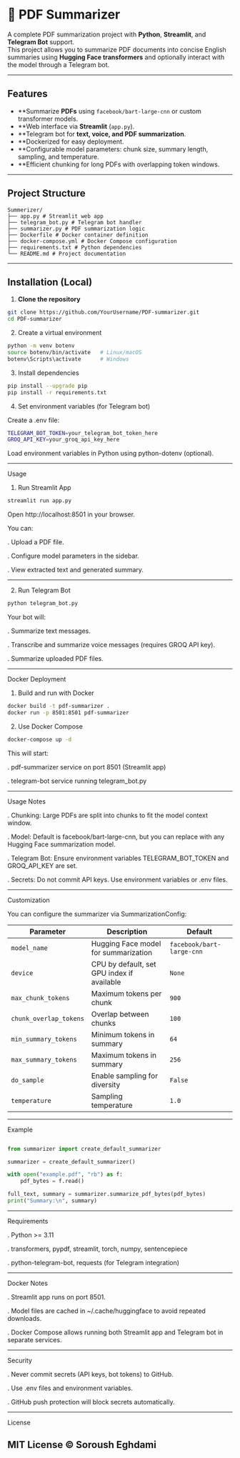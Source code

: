 # 📝 PDF Summarizer

A complete PDF summarization project with **Python**, **Streamlit**, and **Telegram Bot** support.  
This project allows you to summarize PDF documents into concise English summaries using **Hugging Face transformers** and optionally interact with the model through a Telegram bot.

---

## Features

- **Summarize **PDFs** using `facebook/bart-large-cnn` or custom transformer models.
- **Web interface via **Streamlit** (`app.py`).
- **Telegram bot for **text, voice, and PDF summarization**.
- **Dockerized for easy deployment.
- **Configurable model parameters: chunk size, summary length, sampling, and temperature.
- **Efficient chunking for long PDFs with overlapping token windows.

---

## Project Structure

```
Summerizer/
├── app.py # Streamlit web app
├── telegram_bot.py # Telegram bot handler
├── summarizer.py # PDF summarization logic
├── Dockerfile # Docker container definition
├── docker-compose.yml # Docker Compose configuration
├── requirements.txt # Python dependencies
└── README.md # Project documentation
```
---

## Installation (Local)

1. **Clone the repository**

```bash
git clone https://github.com/YourUsername/PDF-summarizer.git
cd PDF-summarizer
```

2. Create a virtual environment

```bash
python -m venv botenv
source botenv/bin/activate   # Linux/macOS
botenv\Scripts\activate      # Windows
```
3. Install dependencies

```bash
pip install --upgrade pip
pip install -r requirements.txt
```

4. Set environment variables (for Telegram bot)

Create a .env file:

```bash
TELEGRAM_BOT_TOKEN=your_telegram_bot_token_here
GROQ_API_KEY=your_groq_api_key_here
```

Load environment variables in Python using python-dotenv (optional).

---

Usage
1. Run Streamlit App

```bash
streamlit run app.py
```
Open http://localhost:8501
 in your browser.

You can:

. Upload a PDF file.

. Configure model parameters in the sidebar.

. View extracted text and generated summary.

---

2. Run Telegram Bot

```bash
python telegram_bot.py
```
Your bot will:

. Summarize text messages.

. Transcribe and summarize voice messages (requires GROQ API key).

. Summarize uploaded PDF files.

---

Docker Deployment
1. Build and run with Docker

```bash
docker build -t pdf-summarizer .
docker run -p 8501:8501 pdf-summarizer
```
2. Use Docker Compose

```bash
docker-compose up -d
```
This will start:

. pdf-summarizer service on port 8501 (Streamlit app)

. telegram-bot service running telegram_bot.py

---

Usage Notes

. Chunking: Large PDFs are split into chunks to fit the model context window.

. Model: Default is facebook/bart-large-cnn, but you can replace with any Hugging Face summarization model.

. Telegram Bot: Ensure environment variables TELEGRAM_BOT_TOKEN and GROQ_API_KEY are set.

. Secrets: Do not commit API keys. Use environment variables or .env files.

---

Customization

You can configure the summarizer via SummarizationConfig:

| Parameter              | Description                                | Default                   |
| ---------------------- | ------------------------------------------ | ------------------------- |
| `model_name`           | Hugging Face model for summarization       | `facebook/bart-large-cnn` |
| `device`               | CPU by default, set GPU index if available | `None`                    |
| `max_chunk_tokens`     | Maximum tokens per chunk                   | `900`                     |
| `chunk_overlap_tokens` | Overlap between chunks                     | `100`                     |
| `min_summary_tokens`   | Minimum tokens in summary                  | `64`                      |
| `max_summary_tokens`   | Maximum tokens in summary                  | `256`                     |
| `do_sample`            | Enable sampling for diversity              | `False`                   |
| `temperature`          | Sampling temperature                       | `1.0`                     |


---

Example

```python

from summarizer import create_default_summarizer

summarizer = create_default_summarizer()

with open("example.pdf", "rb") as f:
    pdf_bytes = f.read()

full_text, summary = summarizer.summarize_pdf_bytes(pdf_bytes)
print("Summary:\n", summary)
```

---

Requirements

. Python >= 3.11

. transformers, pypdf, streamlit, torch, numpy, sentencepiece

. python-telegram-bot, requests (for Telegram integration)

---

Docker Notes

. Streamlit app runs on port 8501.

. Model files are cached in ~/.cache/huggingface to avoid repeated downloads.

. Docker Compose allows running both Streamlit app and Telegram bot in separate services.

---

Security

. Never commit secrets (API keys, bot tokens) to GitHub.

. Use .env files and environment variables.

. GitHub push protection will block secrets automatically.

---

License

MIT License © Soroush Eghdami
---
